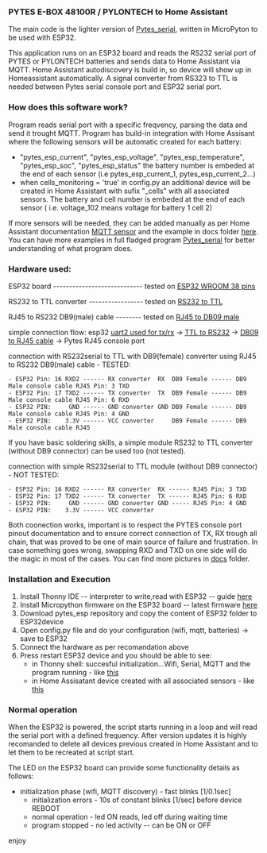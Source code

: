 ### PYTES E-BOX 48100R / PYLONTECH to Home Assistant 

The main code is the lighter version of [Pytes_serial](https://github.com/chinezbrun/pytes_serial), written in MicroPyton to be used with ESP32.

This application runs on an ESP32 board and reads the RS232 serial port of PYTES or PYLONTECH batteries and sends data to Home Assistant via MQTT. Home Assistant autodiscovery is build in, so device will show up in Homeassistant automatically.
A signal converter from RS323 to TTL is needed between Pytes serial console port and ESP32 serial port. 

### How does this software work?
Program reads serial port with a specific freqvency, parsing the data and send it trought MQTT.
Program has build-in integration with Home Assisant where the following sensors will be automatic created for each battery:
  - "pytes_esp_current", "pytes_esp_voltage", "pytes_esp_temperature", "pytes_esp_soc", "pytes_esp_status"
   the battery number is embeded at the end of each sensor (i.e pytes_esp_current_1, pytes_esp_current_2...)
  - when cells_monitoring = 'true' in config.py an additional device will be created in Home Assistant with sufix "_cells" with all associated sensors. The battery and cell number is embeded at the end of each sensor ( i.e. voltage_102 means voltage for battery 1 cell 2)

If more sensors will be needed, they can be added manually as per Home Assistant documentation [MQTT sensor](https://www.home-assistant.io/integrations/sensor.mqtt/) 
and the example in docs folder [here](/docs/home_assistant_add_sensor.txt).
You can have more examples in full fladged program [Pytes_serial](https://github.com/chinezbrun/pytes_serial) for better understanding of what program does.

### Hardware used:
ESP32 board ---------------------------- tested on [ESP32 WROOM 38 pins](https://ardushop.ro/ro/home/1449-nodemcu-32s-38.html?gclid=Cj0KCQiAsvWrBhC0ARIsAO4E6f__t1Ywa7ggggVlMvGm_M-wFgtWkX1XTycMhfIoM2PXSL1DMHdIcT4aAnxIEALw_wcB)

RS232 to TTL converter ----------------- tested on [RS232 to TTL](https://ardushop.ro/ro/home/1000-modul-convertor-rs232-la-ttl.html?gclid=Cj0KCQiAj_CrBhD-ARIsAIiMxT8nFVhCUMI8Yi6TL5PcduTiSrrpuKuuT6yQOPc_AZKAXNdEZIFjbh0aAsJcEALw_wcB)

RJ45 to RS232 DB9(male) cable -------- tested on [RJ45 to DB09 male](https://conectica.ro/cabluri/cabluri-serial-paralel/cablu-rs-232-db9-la-serial-rs-232-rj45-t-t-1m-delock-63353?gclid=Cj0KCQiAj_CrBhD-ARIsAIiMxT_3N9k6NLPS0_ijAbA9MOQHWsMki5tpK4ePdUKZ6PGpd-NPL4IooqQaAv8fEALw_wcB) 

simple connection flow:
esp32 [uart2 used for tx/rx](/docs/esp32_wrom-38pins_pinused.jpg) -> [TTL to RS232](/docs/converter_RS232ToTTL.JPG) -> [DB09 to RJ45 cable](/docs/cable_RJ45_DB9_pin_connection.jpg)  -> Pytes RJ45 console port

connection with RS232serial to TTL with DB9(female) converter using  RJ45 to RS232 DB9(male) cable - TESTED:

    - ESP32 Pin: 16 RXD2 ------ RX converter  RX  DB9 Female ------ DB9 Male console cable RJ45 Pin: 3 TXD 
    - ESP32 Pin: 17 TXD2 ------ TX converter  TX  DB9 Female ------ DB9 Male console cable RJ45 Pin: 6 RXD 
    - ESP32 PIN:     GND ------ GND converter GND DB9 Female ------ DB9 Male console cable RJ45 Pin: 4 GND 
    - ESP32 PIN:    3.3V ------ VCC converter     DB9 Female ------ DB9 Male console cable RJ45       

If you have basic soldering skills, a simple module RS232 to TTL converter (without DB9 connector) can be used too (not tested). 

connection with simple RS232serial to TTL module (without DB9 connector) - NOT TESTED:

    - ESP32 Pin: 16 RXD2 ------ RX converter  RX ------ RJ45 Pin: 3 TXD
    - ESP32 Pin: 17 TXD2 ------ TX converter  TX ------ RJ45 Pin: 6 RXD
    - ESP32 PIN:     GND ------ GND converter GND ----- RJ45 Pin: 4 GND
    - ESP32 PIN:    3.3V ------ VCC converter  

Both coonection works, important is to respect the PYTES console port pinout documentation and to ensure correct connection of TX, RX trough all chain, that was proved to be one of main source of failure and frustration. 
In case something goes wrong, swapping RXD and TXD on one side will do the magic in most of the cases.
You can find more pictures in [docs](/docs/) folder.

### Installation and Execution
1. Install Thonny IDE -- interpreter to write,read with ESP32 -- guide [here](https://www.youtube.com/watch?v=rP4E5IyB_E0)
2. Install Micropython firmware on the ESP32 board            -- latest firmware [here](https://micropython.org/download/ESP32_GENERIC/)
3. Download pytes_esp repository and copy the content of ESP32 folder to ESP32device      
4. Open config.py file and do your configuration (wifi, mqtt, batteries) -> save to ESP32
5. Connect the hardware as per recomandation above
6. Press restart ESP32 device and you should be able to see:
   * in Thonny shell: succesful initialization...Wifi, Serial, MQTT and the program running - like [this](/docs/thonny_shell_esp_initialization.jpg)
   * in Home Assisatant device created with all associated sensors - like [this](/docs/Home_assistant_device.jpg)

### Normal operation
When the ESP32 is powered, the script starts running in a loop and will read the serial port with a defined frequency.
After version updates it is highly recomanded to delete all devices previous created in Home Assistant and to let them to be recreated at script start.

The LED on the ESP32 board can provide some functionality details as follows:

- initialization phase (wifi, MQTT discovery)  - fast blinks [1/0.1sec]
    - initialization errors                        - 10s of constant blinks [1/sec] before device REBOOT  
    - normal operation                             - led ON reads, led off during waiting time  
    - program stopped                              - no led activity -- can be ON or OFF  

enjoy

